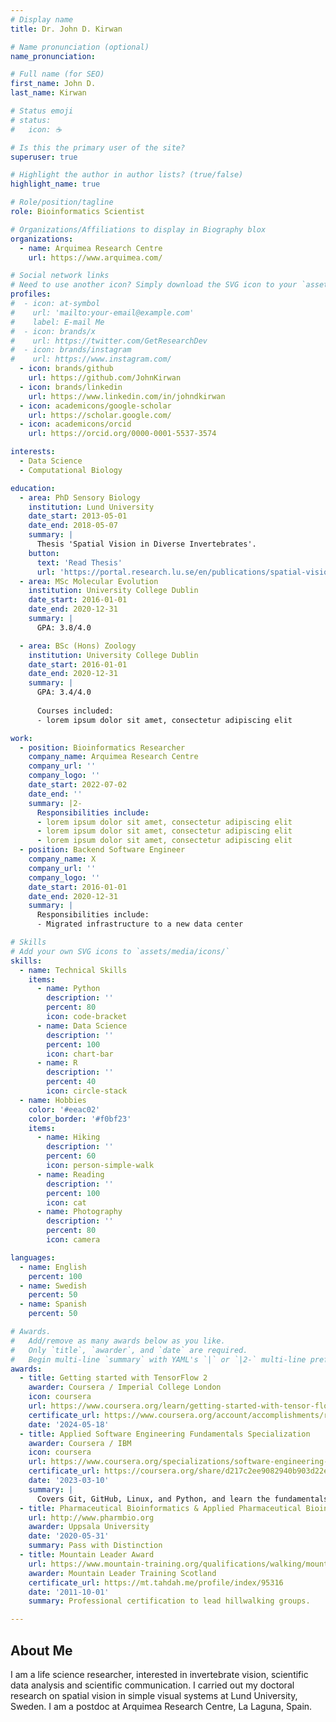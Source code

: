 ```yaml
---
# Display name
title: Dr. John D. Kirwan

# Name pronunciation (optional)
name_pronunciation: 

# Full name (for SEO)
first_name: John D.
last_name: Kirwan

# Status emoji
# status:
#   icon: ☕️

# Is this the primary user of the site?
superuser: true

# Highlight the author in author lists? (true/false)
highlight_name: true

# Role/position/tagline
role: Bioinformatics Scientist

# Organizations/Affiliations to display in Biography blox
organizations:
  - name: Arquimea Research Centre
    url: https://www.arquimea.com/

# Social network links
# Need to use another icon? Simply download the SVG icon to your `assets/media/icons/` folder.
profiles:
#  - icon: at-symbol
#    url: 'mailto:your-email@example.com'
#    label: E-mail Me
#  - icon: brands/x
#    url: https://twitter.com/GetResearchDev
#  - icon: brands/instagram
#    url: https://www.instagram.com/
  - icon: brands/github
    url: https://github.com/JohnKirwan
  - icon: brands/linkedin
    url: https://www.linkedin.com/in/johndkirwan
  - icon: academicons/google-scholar
    url: https://scholar.google.com/
  - icon: academicons/orcid
    url: https://orcid.org/0000-0001-5537-3574

interests:
  - Data Science
  - Computational Biology

education:
  - area: PhD Sensory Biology
    institution: Lund University
    date_start: 2013-05-01
    date_end: 2018-05-07
    summary: |
      Thesis 'Spatial Vision in Diverse Invertebrates'.
    button:
      text: 'Read Thesis'
      url: 'https://portal.research.lu.se/en/publications/spatial-vision-in-diverse-invertebrates'
  - area: MSc Molecular Evolution
    institution: University College Dublin
    date_start: 2016-01-01
    date_end: 2020-12-31
    summary: |
      GPA: 3.8/4.0

  - area: BSc (Hons) Zoology
    institution: University College Dublin
    date_start: 2016-01-01
    date_end: 2020-12-31
    summary: |
      GPA: 3.4/4.0
      
      Courses included:
      - lorem ipsum dolor sit amet, consectetur adipiscing elit

work:
  - position: Bioinformatics Researcher
    company_name: Arquimea Research Centre
    company_url: ''
    company_logo: ''
    date_start: 2022-07-02
    date_end: ''
    summary: |2-
      Responsibilities include:
      - lorem ipsum dolor sit amet, consectetur adipiscing elit
      - lorem ipsum dolor sit amet, consectetur adipiscing elit
      - lorem ipsum dolor sit amet, consectetur adipiscing elit
  - position: Backend Software Engineer
    company_name: X
    company_url: ''
    company_logo: ''
    date_start: 2016-01-01
    date_end: 2020-12-31
    summary: |
      Responsibilities include:
      - Migrated infrastructure to a new data center

# Skills
# Add your own SVG icons to `assets/media/icons/`
skills:
  - name: Technical Skills
    items:
      - name: Python
        description: ''
        percent: 80
        icon: code-bracket
      - name: Data Science
        description: ''
        percent: 100
        icon: chart-bar
      - name: R
        description: ''
        percent: 40
        icon: circle-stack
  - name: Hobbies
    color: '#eeac02'
    color_border: '#f0bf23'
    items:
      - name: Hiking
        description: ''
        percent: 60
        icon: person-simple-walk
      - name: Reading
        description: ''
        percent: 100
        icon: cat
      - name: Photography
        description: ''
        percent: 80
        icon: camera

languages:
  - name: English
    percent: 100
  - name: Swedish
    percent: 50
  - name: Spanish
    percent: 50

# Awards.
#   Add/remove as many awards below as you like.
#   Only `title`, `awarder`, and `date` are required.
#   Begin multi-line `summary` with YAML's `|` or `|2-` multi-line prefix and indent 2 spaces below.
awards:
  - title: Getting started with TensorFlow 2
    awarder: Coursera / Imperial College London
    icon: coursera
    url: https://www.coursera.org/learn/getting-started-with-tensor-flow2
    certificate_url: https://www.coursera.org/account/accomplishments/records/WGHN9M3Y2Q7S
    date: '2024-05-18'
  - title: Applied Software Engineering Fundamentals Specialization
    awarder: Coursera / IBM
    icon: coursera
    url: https://www.coursera.org/specializations/software-engineering-fundamentals
    certificate_url: https://coursera.org/share/d217c2ee9082940b903d22e46d3e8062
    date: '2023-03-10'
    summary: |
      Covers Git, GitHub, Linux, and Python, and learn the fundamentals of Software Engineering.
  - title: Pharmaceutical Bioinformatics & Applied Pharmaceutical Bioinformatics
    url: http://www.pharmbio.org
    awarder: Uppsala University
    date: '2020-05-31'
    summary: Pass with Distinction
  - title: Mountain Leader Award
    url: https://www.mountain-training.org/qualifications/walking/mountain-leader
    awarder: Mountain Leader Training Scotland
    certificate_url: https://mt.tahdah.me/profile/index/95316
    date: '2011-10-01'
    summary: Professional certification to lead hillwalking groups.

---
```


## About Me

I am a life science researcher, interested in invertebrate vision, scientific data analysis and scientific communication. I carried out my doctoral research on spatial vision in simple visual systems at Lund University, Sweden. I am a postdoc at Arquimea Research Centre, La Laguna, Spain.
